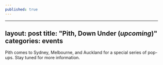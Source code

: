 ```yaml
---
published: true
---
```

---
layout: post
title:  "Pith, Down Under (_upcoming_)"
categories: events
---

Pith comes to Sydney, Melbourne, and Auckland for a special series of pop-ups. Stay tuned for more information.
